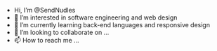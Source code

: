 - Hi, I’m @SendNudles
- 👀 I’m interested in software engineering and web design
- 🌱 I’m currently learning back-end languages and responsive design
- 💞️ I’m looking to collaborate on ...
- 📫 How to reach me ...

<!---
SendNudles/SendNudles is a ✨ special ✨ repository because its `README.md` (this file) appears on your GitHub profile.
You can click the Preview link to take a look at your changes.
--->
